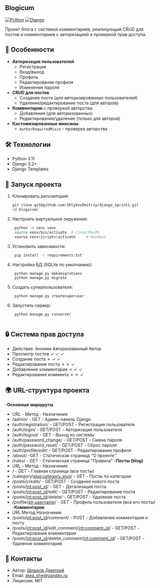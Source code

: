 ## Blogicum

[![Python](https://img.shields.io/badge/Python-3.11-blue.svg)](https://python.org)
[![Django](https://img.shields.io/badge/Django-3.2+-green.svg)](https://djangoproject.com)

Проект блога с системой комментариев, реализующий CRUD для постов и комментариев с авторизацией и проверкой прав доступа.

## 🌟 Особенности

- **Авторизация пользователей** 
  - Регистрация
  - Вход/выход
  - Профиль
  - Редактирование профиля
  - Изменение пароля
- **CRUD для постов** 
  - Создание поста (для авторизированных пользователей)
  - Удаление/редактирование поста (для авторов)
- **Комментарии** с проверкой авторства:
  - Добавление (для авторизованных)
  - Редактирование/удаление (только для авторов)
- **Кастомизированные миксины**:
  - `AuthorRequiredMixin` - проверка авторства


## 🛠 Технологии

- Python 3.11
- Django 3.2+
- Django Templates

## 🚀 Запуск проекта

1. Клонировать репозиторий:
   ```bash
   git clone git@github.com:ShlykovDmitriy/django_sprint1.git
   cd blogicum/
2. Настроить виртуальное окружение:

   ```bash
    python -m venv venv
    source venv/bin/activate  # Linux/MacOS
    sourse venv\Scripts\activate     # Windows
3. Установить зависимости:

   ```bash
    pip install -r requirements.txt
4. Настройка БД (SQLite по умолчанию):

   ```bash
    python manage.py makemigrations
    python manage.py migrate
5. Создать суперпользователя:

   ```bash
    python manage.py createsuperuser
6. Запустить сервер:

   ```bash
    python manage.py runserver



## 🔒 Система прав доступа
- Действие:	Аноним	Авторизованный	Автор
- Просмотр постов	✓	✓	✓
- Создание поста	✗	✓	✓
- Редактирование поста	✗	✗	✓
- Добавление комментария	✗	✓	✓
- Редактирование коммента	✗	✗	✓

## 🌍 URL-структура проекта
-**Основные маршруты**
- URL	 - Метод - 	Назначение
- /admin/	- GET -	Админ-панель Django
- /auth/registration/	- GET/POST -	Регистрация пользователя
- /auth/login/ -	GET/POST -	Авторизация пользователя
- /auth/logout/ -	GET -	Выход из системы
- /auth/password_change/	- GET/POST -	Смена пароля
- /auth/password_reset/ -	GET/POST -	Сброс пароля
- /auth/profile/edit/ - GET/POST -	Редактирование профиля
- /about/	 -GET -	Статическая страница "О проекте"
- /rules/	- GET -	Статическая страница "Правила"
-**Посты (blog)**
- URL	- Метод	- Назначение
- / -	GET -	Главная страница (все посты)
- /category/<slug:category_slug>/	- GET -	Посты по категории
- /posts/create/ -	GET/POST -	Создание нового поста
- /posts/<int:post_id>/ -	GET -	Детализация поста
- /posts/<int:post_id>/edit/	- GET/POST -	Редактирование поста
- /posts/<int:post_id>/delete/ -	GET/POST -	Удаление поста
- /profile/<str:username>/ -	GET	 - Профиль пользователя (все его посты)
-**Комментарии**
- URL	Метод	Назначение
- /posts/<int:post_id>/comment/	- POST	- Добавление комментария к посту
- /posts/<int:post_id>/edit_comment/<int:comment_id>/ -	GET/POST - 	Редактирование комментария
- /posts/<int:post_id>/delete_comment/<int:comment_id>/ -	GET/POST -	Удаление комментария





## 📧 Контакты
- Автор: [Шлыков Дмитрий](https://github.com/ShlykovDmitriy)
- Email: atea_ohe@yandex.ru
- Лицензия: MIT
